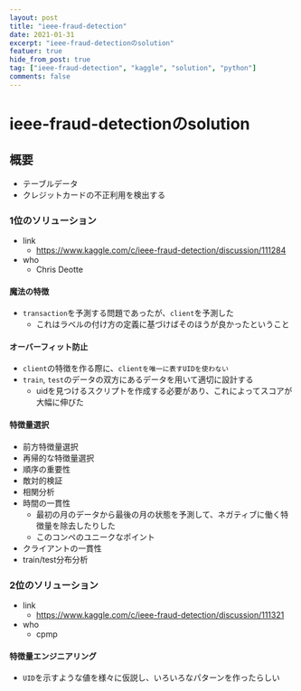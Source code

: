 ```yaml
---
layout: post
title: "ieee-fraud-detection"
date: 2021-01-31
excerpt: "ieee-fraud-detectionのsolution"
featuer: true
hide_from_post: true
tag: ["ieee-fraud-detection", "kaggle", "solution", "python"]
comments: false
---
```


# ieee-fraud-detectionのsolution

## 概要
 - テーブルデータ
 - クレジットカードの不正利用を検出する

### 1位のソリューション
 - link
   - https://www.kaggle.com/c/ieee-fraud-detection/discussion/111284
 - who
   - Chris Deotte

#### 魔法の特徴
 - `transaction`を予測する問題であったが、`client`を予測した
   - これはラベルの付け方の定義に基づけばそのほうが良かったということ

#### オーバーフィット防止
 - `client`の特徴を作る際に、`clientを唯一に表すUIDを使わない`
 - `train`, `test`のデータの双方にあるデータを用いて適切に設計する
   - uidを見つけるスクリプトを作成する必要があり、これによってスコアが大幅に伸びた

#### 特徴量選択
 - 前方特徴量選択
 - 再帰的な特徴量選択
 - 順序の重要性
 - 敵対的検証
 - 相関分析
 - 時間の一貫性
   - 最初の月のデータから最後の月の状態を予測して、ネガティブに働く特徴量を除去したりした
   - このコンペのユニークなポイント
 - クライアントの一貫性
 - train/test分布分析


### 2位のソリューション
 - link
   - https://www.kaggle.com/c/ieee-fraud-detection/discussion/111321
 - who 
   - cpmp

#### 特徴量エンジニアリング
 - `UID`を示すような値を様々に仮説し、いろいろなパターンを作ったらしい
